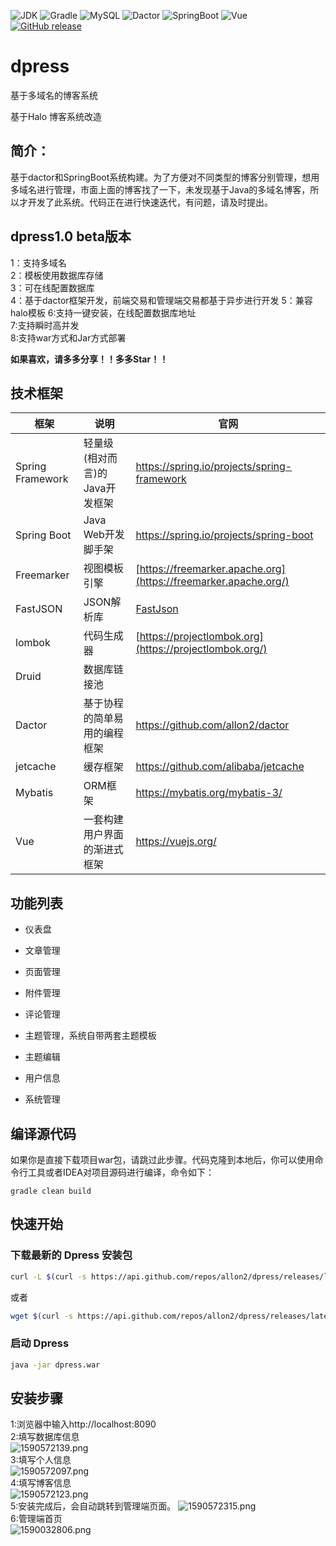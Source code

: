 ![JDK](https://img.shields.io/badge/JDK-1.8-green.svg)  ![Gradle](https://img.shields.io/badge/Gradle-6.2.2-green.svg)  ![MySQL](https://img.shields.io/badge/MySQL-8.0.20-green.svg)  ![Dactor](https://img.shields.io/badge/Dactor-1.1.1-green.svg)  ![SpringBoot](https://img.shields.io/badge/SpringBoot-2.3.0.RELEASE-green.svg)  ![Vue](https://img.shields.io/badge/Vue-2.6.11-green.svg)     
[![GitHub release](https://img.shields.io/github/release/allon2/dpress.svg)](https://github.com/allon2/dpress/releases) 


# dpress
基于多域名的博客系统

基于Halo 博客系统改造

## 简介：

​	基于dactor和SpringBoot系统构建。为了方便对不同类型的博客分别管理，想用多域名进行管理，市面上面的博客找了一下，未发现基于Java的多域名博客，所以才开发了此系统。代码正在进行快速迭代，有问题，请及时提出。

## dpress1.0 beta版本
1：支持多域名  
2：模板使用数据库存储  
3：可在线配置数据库  
4：基于dactor框架开发，前端交易和管理端交易都基于异步进行开发
5：兼容halo模板
6:支持一键安装，在线配置数据库地址  
7:支持瞬时高并发  
8:支持war方式和Jar方式部署  

**如果喜欢，请多多分享！！多多Star！！**


## 技术框架

| 框架             | 说明                           | 官网                                                         |
| ---------------- | ------------------------------ | ------------------------------------------------------------ |
| Spring Framework | 轻量级(相对而言)的Java开发框架 | https://spring.io/projects/spring-framework                  |
| Spring Boot      | Java Web开发脚手架             | https://spring.io/projects/spring-boot                       |
| Freemarker       | 视图模板引擎                   | [https://freemarker.apache.org](https://freemarker.apache.org/) |
| FastJSON         | JSON解析库                     | [FastJson](https://github.com/alibaba/fastjson/wiki)         |
| lombok           | 代码生成器                     | [https://projectlombok.org](https://projectlombok.org/)      |
| Druid            | 数据库链接池                   |                                                              |
| Dactor           | 基于协程的简单易用的编程框架   | https://github.com/allon2/dactor                             |
| jetcache         | 缓存框架                       | https://github.com/alibaba/jetcache                          |
| Mybatis          | ORM框架                        | https://mybatis.org/mybatis-3/                               |
| Vue              | 一套构建用户界面的渐进式框架   | https://vuejs.org/                                           |
## 功能列表
- 仪表盘

- 文章管理

- 页面管理

- 附件管理

- 评论管理

- 主题管理，系统自带两套主题模板

- 主题编辑

- 用户信息

- 系统管理

## 编译源代码

  ​		如果你是直接下载项目war包，请跳过此步骤。代码克隆到本地后，你可以使用命令行工具或者IDEA对项目源码进行编译，命令如下：

```
gradle clean build
```


## 快速开始

### 下载最新的 Dpress 安装包

```bash
curl -L $(curl -s https://api.github.com/repos/allon2/dpress/releases/latest | grep 'browser_' | cut -d\" -f4)  --output dpress.war
```

或者

```bash
wget $(curl -s https://api.github.com/repos/allon2/dpress/releases/latest | grep 'browser_' | cut -d\" -f4) -O dpress.war
```

### 启动 Dpress

```bash
java -jar dpress.war
```


## 安装步骤
1:浏览器中输入http://localhost:8090  
2:填写数据库信息  
![1590572139.png](https://i.loli.net/2020/05/27/zQOeJDT2wj4uvVR.png)  
3:填写个人信息  
![1590572097.png](https://i.loli.net/2020/05/27/4r7ban16vsQUjyf.png)  
4:填写博客信息  
![1590572123.png](https://i.loli.net/2020/05/27/s6r7Jkujx9YTv8o.png)    
5:安装完成后，会自动跳转到管理端页面。
![1590572315.png](https://i.loli.net/2020/05/27/WnI5KM3Dh9J62kN.png)     
6:管理端首页  
![1590032806.png](https://i.loli.net/2020/05/21/sltjYrxIEbJZpa4.png)    




